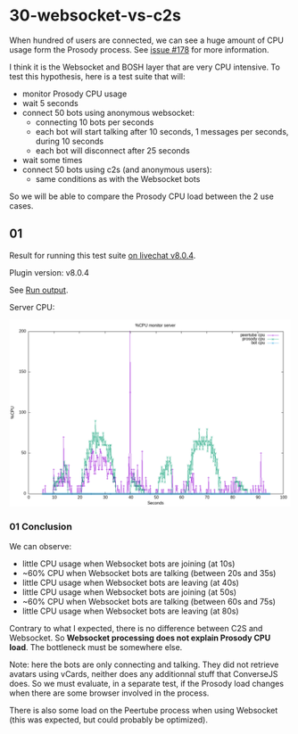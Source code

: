 # 30-websocket-vs-c2s

When hundred of users are connected, we can see a huge amount of CPU usage form the Prosody process.
See [issue #178](https://github.com/JohnXLivingston/peertube-plugin-livechat/issues/178) for more information.

I think it is the Websocket and BOSH layer that are very CPU intensive.
To test this hypothesis, here is a test suite that will:

* monitor Prosody CPU usage
* wait 5 seconds
* connect 50 bots using anonymous websocket:
  * connecting 10 bots per seconds
  * each bot will start talking after 10 seconds, 1 messages per seconds, during 10 seconds
  * each bot will disconnect after 25 seconds
* wait some times
* connect 50 bots using c2s (and anonymous users):
  * same conditions as with the Websocket bots

So we will be able to compare the Prosody CPU load between the 2 use cases.

## 01

Result for running this test suite [on livechat v8.0.4](./results/01/).

Plugin version: v8.0.4

See [Run output](./01.output.md).

Server CPU:

![ServerCPU](./results/01/monitor_server.png)

### 01 Conclusion

We can observe:

* little CPU usage when Websocket bots are joining (at 10s)
* ~60% CPU when Websocket bots are talking (between 20s and 35s)
* little CPU usage when Websocket bots are leaving (at 40s)
* little CPU usage when Websocket bots are joining (at 50s)
* ~60% CPU when Websocket bots are talking (between 60s and 75s)
* little CPU usage when Websocket bots are leaving (at 80s)

Contrary to what I expected, there is no difference between C2S and Websocket.
So **Websocket processing does not explain Prosody CPU load**.
The bottleneck must be somewhere else.

Note: here the bots are only connecting and talking. They did not retrieve avatars using vCards, neither does any additionnal stuff that ConverseJS does.
So we must evaluate, in a separate test, if the Prosody load changes when there are some browser involved in the process.

There is also some load on the Peertube process when using Websocket (this was expected, but could probably be optimized).
